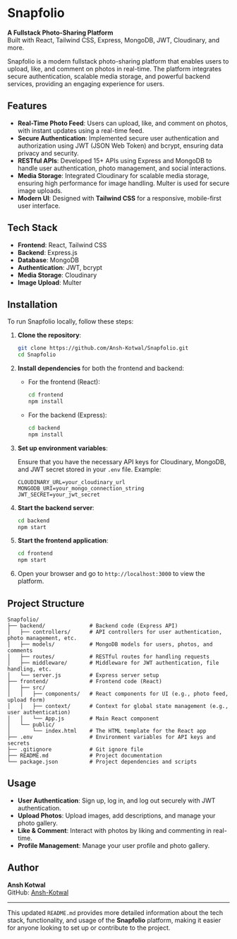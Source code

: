 # Snapfolio

**A Fullstack Photo-Sharing Platform**  
Built with React, Tailwind CSS, Express, MongoDB, JWT, Cloudinary, and more.

Snapfolio is a modern fullstack photo-sharing platform that enables users to upload, like, and comment on photos in real-time. The platform integrates secure authentication, scalable media storage, and powerful backend services, providing an engaging experience for users.

## Features

- **Real-Time Photo Feed**: Users can upload, like, and comment on photos, with instant updates using a real-time feed.
- **Secure Authentication**: Implemented secure user authentication and authorization using JWT (JSON Web Token) and bcrypt, ensuring data privacy and security.
- **RESTful APIs**: Developed 15+ APIs using Express and MongoDB to handle user authentication, photo management, and social interactions.
- **Media Storage**: Integrated Cloudinary for scalable media storage, ensuring high performance for image handling. Multer is used for secure image uploads.
- **Modern UI**: Designed with **Tailwind CSS** for a responsive, mobile-first user interface.

## Tech Stack

- **Frontend**: React, Tailwind CSS
- **Backend**: Express.js
- **Database**: MongoDB
- **Authentication**: JWT, bcrypt
- **Media Storage**: Cloudinary
- **Image Upload**: Multer

## Installation

To run Snapfolio locally, follow these steps:

1. **Clone the repository**:

   ```bash
   git clone https://github.com/Ansh-Kotwal/Snapfolio.git
   cd Snapfolio
   ```

2. **Install dependencies** for both the frontend and backend:

   - For the frontend (React):

     ```bash
     cd frontend
     npm install
     ```

   - For the backend (Express):

     ```bash
     cd backend
     npm install
     ```

3. **Set up environment variables**:

   Ensure that you have the necessary API keys for Cloudinary, MongoDB, and JWT secret stored in your `.env` file. Example:

   ```plaintext
   CLOUDINARY_URL=your_cloudinary_url
   MONGODB_URI=your_mongo_connection_string
   JWT_SECRET=your_jwt_secret
   ```

4. **Start the backend server**:

   ```bash
   cd backend
   npm start
   ```

5. **Start the frontend application**:

   ```bash
   cd frontend
   npm start
   ```

6. Open your browser and go to `http://localhost:3000` to view the platform.

## Project Structure

```plaintext
Snapfolio/
├── backend/              # Backend code (Express API)
│   ├── controllers/      # API controllers for user authentication, photo management, etc.
│   ├── models/           # MongoDB models for users, photos, and comments
│   ├── routes/           # RESTful routes for handling requests
│   ├── middleware/       # Middleware for JWT authentication, file handling, etc.
│   └── server.js         # Express server setup
├── frontend/             # Frontend code (React)
│   ├── src/
│   │   ├── components/   # React components for UI (e.g., photo feed, upload form)
│   │   ├── context/      # Context for global state management (e.g., user authentication)
│   │   └── App.js        # Main React component
│   └── public/
│       └── index.html    # The HTML template for the React app
├── .env                  # Environment variables for API keys and secrets
├── .gitignore            # Git ignore file
├── README.md             # Project documentation
└── package.json          # Project dependencies and scripts
```

## Usage

- **User Authentication**: Sign up, log in, and log out securely with JWT authentication.
- **Upload Photos**: Upload images, add descriptions, and manage your photo gallery.
- **Like & Comment**: Interact with photos by liking and commenting in real-time.
- **Profile Management**: Manage your user profile and photo gallery.


## Author

**Ansh Kotwal**  
GitHub: [Ansh-Kotwal](https://github.com/Ansh-Kotwal)

---

This updated `README.md` provides more detailed information about the tech stack, functionality, and usage of the **Snapfolio** platform, making it easier for anyone looking to set up or contribute to the project. 
